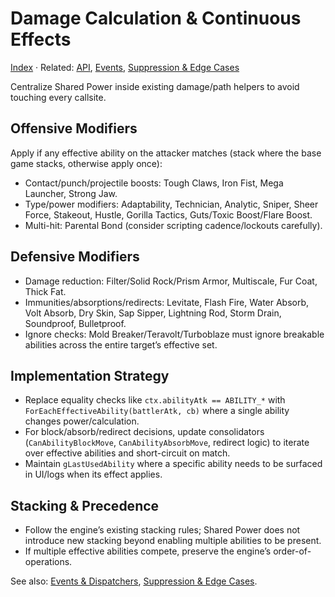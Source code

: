 # Damage Calculation & Continuous Effects

[Index](./README.md) · Related: [API](./api.md), [Events](./events.md), [Suppression & Edge Cases](./suppression_edge_cases.md)

Centralize Shared Power inside existing damage/path helpers to avoid touching every callsite.

## Offensive Modifiers

Apply if any effective ability on the attacker matches (stack where the base game stacks, otherwise apply once):

- Contact/punch/projectile boosts: Tough Claws, Iron Fist, Mega Launcher, Strong Jaw.
- Type/power modifiers: Adaptability, Technician, Analytic, Sniper, Sheer Force, Stakeout, Hustle, Gorilla Tactics, Guts/Toxic Boost/Flare Boost.
- Multi-hit: Parental Bond (consider scripting cadence/lockouts carefully).

## Defensive Modifiers

- Damage reduction: Filter/Solid Rock/Prism Armor, Multiscale, Fur Coat, Thick Fat.
- Immunities/absorptions/redirects: Levitate, Flash Fire, Water Absorb, Volt Absorb, Dry Skin, Sap Sipper, Lightning Rod, Storm Drain, Soundproof, Bulletproof.
- Ignore checks: Mold Breaker/Teravolt/Turboblaze must ignore breakable abilities across the entire target’s effective set.

## Implementation Strategy

- Replace equality checks like `ctx.abilityAtk == ABILITY_*` with `ForEachEffectiveAbility(battlerAtk, cb)` where a single ability changes power/calculation.
- For block/absorb/redirect decisions, update consolidators (`CanAbilityBlockMove`, `CanAbilityAbsorbMove`, redirect logic) to iterate over effective abilities and short-circuit on match.
- Maintain `gLastUsedAbility` where a specific ability needs to be surfaced in UI/logs when its effect applies.

## Stacking & Precedence

- Follow the engine’s existing stacking rules; Shared Power does not introduce new stacking beyond enabling multiple abilities to be present.
- If multiple effective abilities compete, preserve the engine’s order-of-operations.

See also: [Events & Dispatchers](./events.md), [Suppression & Edge Cases](./suppression_edge_cases.md).
